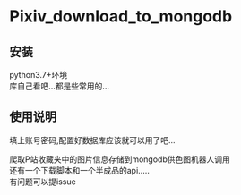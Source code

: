 <h1 class="xsj_heading_hash xsj_heading xsj_heading_h1" id="pixiv_download_to_mongodb_1"
data-source-line="0" data-source-line-display="true">
  <div class="xiaoshujiang_element xsj_anchor">
    <a name="pixiv_download_to_mongodb_1" class="blank_anchor_name"></a>
    <a id="pixiv_download_to_mongodb_1" class="blank_anchor_id"></a>
    <a name="pixiv_download_to_mongodb" class="blank_anchor_name"></a>
    <a id="pixiv_download_to_mongodb" class="blank_anchor_id"></a>
  </div>
  <span class="xsj_heading_content">Pixiv_download_to_mongodb</span>
</h1>
<h2 class="xsj_heading_hash xsj_heading xsj_heading_h2" id="e5ae89e8a385_2" data-source-line="2"
data-source-line-display="true">
  <div class="xiaoshujiang_element xsj_anchor">
    <a name="e5ae89e8a385_2" class="blank_anchor_name"></a>
    <a id="e5ae89e8a385_2" class="blank_anchor_id"></a>
    <a name="安装" class="blank_anchor_name"></a>
    <a id="安装" class="blank_anchor_id"></a>
  </div>
  <span class="xsj_heading_content">安装</span>
</h2>
<p class="xsj_paragraph xsj_paragraph_level_0" data-source-line="4" data-source-line-display="true">python3.7+环境
  <br> 库自己看吧...都是些常用的...
</p>
<h2 class="xsj_heading_hash xsj_heading xsj_heading_h2" id="e4bdbfe794a8e8afb4e6988e_3"
data-source-line="7" data-source-line-display="true">
  <div class="xiaoshujiang_element xsj_anchor">
    <a name="e4bdbfe794a8e8afb4e6988e_3" class="blank_anchor_name"></a>
    <a id="e4bdbfe794a8e8afb4e6988e_3" class="blank_anchor_id"></a>
    <a name="使用说明" class="blank_anchor_name"></a>
    <a id="使用说明" class="blank_anchor_id"></a>
  </div>
  <span class="xsj_heading_content">使用说明</span>
</h2>
<p class="xsj_paragraph xsj_paragraph_level_0" data-source-line="8" data-source-line-display="true">填上账号密码,配置好数据库应该就可以用了吧...</p>
<p class="xsj_paragraph xsj_paragraph_level_0" data-source-line="10" data-source-line-display="true">爬取P站收藏夹中的图片信息存储到mongodb供色图机器人调用
  <br> 还有一个下载脚本和一个半成品的api.....
  <br> 有问题可以提issue
</p>